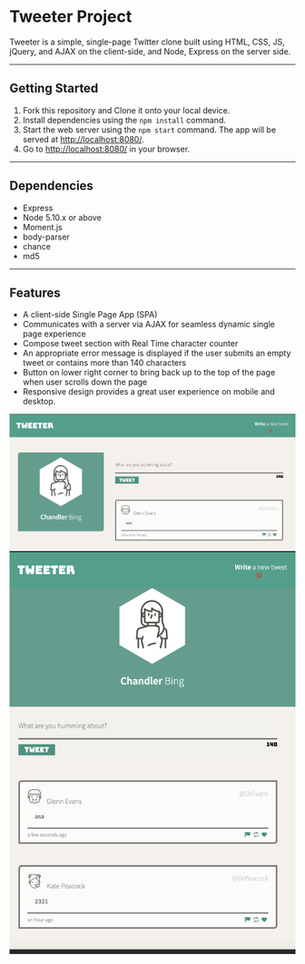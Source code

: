 # Tweeter Project

Tweeter is a simple, single-page Twitter clone built using HTML, CSS, JS, jQuery, and AJAX on the client-side, and Node, Express on the server side.

-----------------------

## Getting Started

1. Fork this repository and Clone it onto your local device.
2. Install dependencies using the `npm install` command.
3. Start the web server using the `npm start` command. The app will be served at <http://localhost:8080/>.
4. Go to <http://localhost:8080/> in your browser.

-----------------------
## Dependencies

- Express
- Node 5.10.x or above
- Moment.js
- body-parser
- chance
- md5 

-------------------------
## Features 

- A client-side Single Page App (SPA)
- Communicates with a server via AJAX for seamless dynamic single page experience
- Compose tweet section with Real Time character counter
- An appropriate error message is displayed if the user submits an empty tweet or contains more than 140 characters
- Button on lower right corner to bring back up to the top of the page when user scrolls down the page
- Responsive design provides a great user experience on mobile and desktop.

![Screenshot of Desktop view](https://github.com/DeviRaju27/tweeter/blob/master/docs/Desktop-tweeter.png)
![Screenshot of Tablet view](https://github.com/DeviRaju27/tweeter/blob/master/docs/Mobile-tweeter.png)